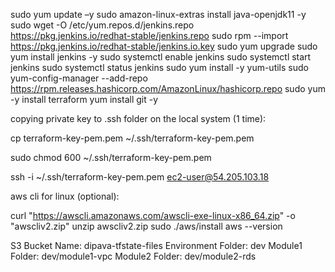 sudo yum update –y
sudo amazon-linux-extras install java-openjdk11 -y
sudo wget -O /etc/yum.repos.d/jenkins.repo \
    https://pkg.jenkins.io/redhat-stable/jenkins.repo
sudo rpm --import https://pkg.jenkins.io/redhat-stable/jenkins.io.key
sudo yum upgrade
sudo yum install jenkins -y
sudo systemctl enable jenkins
sudo systemctl start jenkins
sudo systemctl status jenkins
sudo yum install -y yum-utils
sudo yum-config-manager --add-repo https://rpm.releases.hashicorp.com/AmazonLinux/hashicorp.repo
sudo yum -y install terraform
yum install git -y


copying private key to .ssh folder on the local system (1 time):

cp terraform-key-pem.pem ~/.ssh/terraform-key-pem.pem

sudo chmod 600 ~/.ssh/terraform-key-pem.pem

ssh -i ~/.ssh/terraform-key-pem.pem ec2-user@54.205.103.18


aws cli for linux (optional):

curl "https://awscli.amazonaws.com/awscli-exe-linux-x86_64.zip" -o "awscliv2.zip"
unzip awscliv2.zip
sudo ./aws/install
aws --version


S3 Bucket Name: dipava-tfstate-files
Environment Folder: dev
Module1 Folder: dev/module1-vpc
Module2 Folder: dev/module2-rds